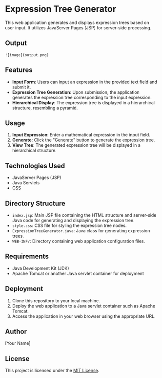 # Expression Tree Generator

This web application generates and displays expression trees based on user input. It utilizes JavaServer Pages (JSP) for server-side processing.
## Output
	![image](output.png)
## Features

- **Input Form**: Users can input an expression in the provided text field and submit it.
- **Expression Tree Generation**: Upon submission, the application generates the expression tree corresponding to the input expression.
- **Hierarchical Display**: The expression tree is displayed in a hierarchical structure, resembling a pyramid.

## Usage

1. **Input Expression**: Enter a mathematical expression in the input field.
2. **Generate**: Click the "Generate" button to generate the expression tree.
3. **View Tree**: The generated expression tree will be displayed in a hierarchical structure.

## Technologies Used

- JavaServer Pages (JSP)
- Java Servlets
- CSS

## Directory Structure

- `index.jsp`: Main JSP file containing the HTML structure and server-side Java code for generating and displaying the expression tree.
- `style.css`: CSS file for styling the expression tree nodes.
- `ExpressionTreeGenerator.java`: Java class for generating expression trees.
- `WEB-INF/`: Directory containing web application configuration files.

## Requirements

- Java Development Kit (JDK)
- Apache Tomcat or another Java servlet container for deployment

## Deployment

1. Clone this repository to your local machine.
2. Deploy the web application to a Java servlet container such as Apache Tomcat.
3. Access the application in your web browser using the appropriate URL.

## Author

[Your Name]

## License

This project is licensed under the [MIT License](LICENSE).
